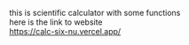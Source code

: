 this is scientific calculator with some functions                                                                                                                   
here is the link to website                                                                                                                                                                  
https://calc-six-nu.vercel.app/
